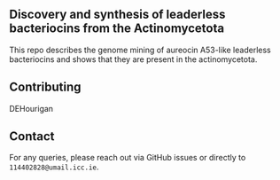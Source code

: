 ## Discovery and synthesis of leaderless bacteriocins from the Actinomycetota
This repo describes the genome mining of aureocin A53-like leaderless bacteriocins and shows that they are present in the actinomycetota. 

## Contributing

DEHourigan
 
## Contact

For any queries, please reach out via GitHub issues or directly to `114402828@umail.icc.ie`.

